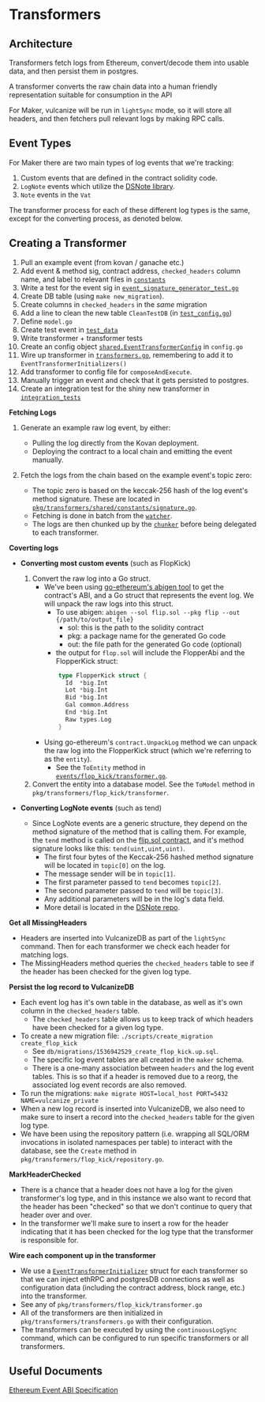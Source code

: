 # Transformers

## Architecture

Transformers fetch logs from Ethereum, convert/decode them into usable data, and then persist them in postgres.

A transformer converts the raw chain data into a human friendly representation suitable for consumption in the API

For Maker, vulcanize will be run in `lightSync` mode, so it will store all headers, and then fetchers pull relevant logs by making RPC calls.

## Event Types

For Maker there are two main types of log events that we're tracking:

1. Custom events that are defined in the contract solidity code.
1. `LogNote` events which utilize the [DSNote library](https://github.com/dapphub/ds-note).
1. `Note` events in the `Vat`

The transformer process for each of these different log types is the same, except for the converting process, as denoted below.

## Creating a Transformer

1. Pull an example event (from kovan / ganache etc.)
1. Add event & method sig, contract address, `checked_headers` column name, and label to relevant files in [`constants`](../shared/constants)
1. Write a test for the event sig in [`event_signature_generator_test.go`](../shared/constants/event_signature_generator_test.go)
1. Create DB table (using `make new_migration`).
1. Create columns in `checked_headers` in the _same_ migration
1. Add a line to clean the new table `CleanTestDB` (in [`test_config.go`](../../test_config/test_config.go))
1. Define `model.go`
1. Create test event in [`test_data`](../test_data)
1. Write transformer + transformer tests
1. Create an config object [`shared.EventTransformerConfig`](https://github.com/vulcanize/maker-vulcanizedb/blob/staging/libraries/shared/transformer/event_transformer.go) in `config.go`
1. Wire up transformer in [`transformers.go`](../transformers.go), remembering to add it to `EventTransformerInitializers()`
1. Add transformer to config file for `composeAndExecute`.
1. Manually trigger an event and check that it gets persisted to postgres.
1. Create an integration test for the shiny new transformer in [`integration_tests`](../integration_tests)

**Fetching Logs**

1. Generate an example raw log event, by either:

   - Pulling the log directly from the Kovan deployment.
   - Deploying the contract to a local chain and emitting the event manually.

1. Fetch the logs from the chain based on the example event's topic zero:

   - The topic zero is based on the keccak-256 hash of the log event's method signature. These are located in [`pkg/transformers/shared/constants/signature.go`](../shared/constants/signature.go).
   - Fetching is done in batch from the [`watcher`](https://github.com/vulcanize/maker-vulcanizedb/blob/staging/libraries/shared/watcher/event_watcher.go).
   - The logs are then chunked up by the [`chunker`](https://github.com/vulcanize/maker-vulcanizedb/blob/staging/libraries/shared/chunker/log_chunker.go) before being delegated to each transformer.

**Coverting logs**

- **Converting most custom events** (such as FlopKick)

  1.  Convert the raw log into a Go struct.
      - We've been using [go-ethereum's abigen tool](https://github.com/ethereum/go-ethereum/tree/master/cmd/abigen) to get the contract's ABI, and a Go struct that represents the event log. We will unpack the raw logs into this struct.
        - To use abigen: `abigen --sol flip.sol --pkg flip --out {/path/to/output_file}`
          - sol: this is the path to the solidity contract
          - pkg: a package name for the generated Go code
          - out: the file path for the generated Go code (optional)
        - the output for `flop.sol` will include the FlopperAbi and the FlopperKick struct:
        ```go
            type FlopperKick struct {
              Id  *big.Int
              Lot *big.Int
              Bid *big.Int
              Gal common.Address
              End *big.Int
              Raw types.Log
            }
        ```
      - Using go-ethereum's `contract.UnpackLog` method we can unpack the raw log into the FlopperKick struct (which we're referring to as the `entity`).
        - See the `ToEntity` method in [`events/flop_kick/transformer.go`](flop_kick/transformer.go).
  1.  Convert the entity into a database model. See the `ToModel` method in `pkg/transformers/flop_kick/transformer`.

- **Converting LogNote events** (such as tend)
  - Since LogNote events are a generic structure, they depend on the method signature of the method that is calling them. For example, the `tend` method is called on the [flip.sol contract](https://github.com/makerdao/dss/blob/master/src/flip.sol#L123), and it's method signature looks like this: `tend(uint,uint,uint)`.
    - The first four bytes of the Keccak-256 hashed method signature will be located in `topic[0]` on the log.
    - The message sender will be in `topic[1]`.
    - The first parameter passed to `tend` becomes `topic[2]`.
    - The second parameter passed to `tend` will be `topic[3]`.
    - Any additional parameters will be in the log's data field.
    - More detail is located in the [DSNote repo](https://github.com/dapphub/ds-note).

**Get all MissingHeaders**

- Headers are inserted into VulcanizeDB as part of the `lightSync` command. Then for each transformer we check each header for matching logs.
- The MissingHeaders method queries the `checked_headers` table to see if the header has been checked for the given log type.

**Persist the log record to VulcanizeDB**

- Each event log has it's own table in the database, as well as it's own column in the `checked_headers` table.
  - The `checked_headers` table allows us to keep track of which headers have been checked for a given log type.
- To create a new migration file: `./scripts/create_migration create_flop_kick`
  - See `db/migrations/1536942529_create_flop_kick.up.sql`.
  - The specific log event tables are all created in the `maker` schema.
  - There is a one-many association between `headers` and the log
    event tables. This is so that if a header is removed due to a reorg, the associated log event records are also removed.
- To run the migrations: `make migrate HOST=local_host PORT=5432 NAME=vulcanize_private`
- When a new log record is inserted into VulcanizeDB, we also need to make sure to insert a record into the `checked_headers` table for the given log type.
- We have been using the repository pattern (i.e. wrapping all SQL/ORM invocations in isolated namespaces per table) to interact with the database, see the `Create` method in `pkg/transformers/flop_kick/repository.go`.

**MarkHeaderChecked**

- There is a chance that a header does not have a log for the given transformer's log type, and in this instance we also want to record that the header has been "checked" so that we don't continue to query that header over and over.
- In the transformer we'll make sure to insert a row for the header indicating that it has been checked for the log type that the transformer is responsible for.

**Wire each component up in the transformer**

- We use a [`EventTransformerInitializer`](https://github.com/vulcanize/maker-vulcanizedb/blob/staging/libraries/shared/transformer/event_transformer.go) struct for each transformer so that we can inject ethRPC and postgresDB connections as well as configuration data (including the contract address, block range, etc.) into the transformer.
- See any of `pkg/transformers/flop_kick/transformer.go`
- All of the transformers are then initialized in `pkg/transformers/transformers.go` with their configuration.
- The transformers can be executed by using the `continuousLogSync` command, which can be configured to run specific transformers or all transformers.

## Useful Documents

[Ethereum Event ABI Specification](https://solidity.readthedocs.io/en/develop/abi-spec.html#events)
